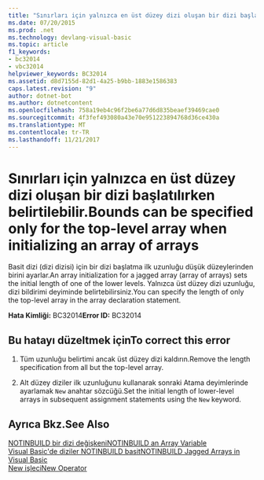 ```yaml
---
title: "Sınırları için yalnızca en üst düzey dizi oluşan bir dizi başlatılırken belirtilebilir."
ms.date: 07/20/2015
ms.prod: .net
ms.technology: devlang-visual-basic
ms.topic: article
f1_keywords:
- bc32014
- vbc32014
helpviewer_keywords: BC32014
ms.assetid: d8d7155d-82d1-4a25-b9bb-1883e1586383
caps.latest.revision: "9"
author: dotnet-bot
ms.author: dotnetcontent
ms.openlocfilehash: 758a19eb4c96f2be6a77d6d835beaef39469cae0
ms.sourcegitcommit: 4f3fef493080a43e70e951223894768d36ce430a
ms.translationtype: MT
ms.contentlocale: tr-TR
ms.lasthandoff: 11/21/2017
---
```

# <a name="bounds-can-be-specified-only-for-the-top-level-array-when-initializing-an-array-of-arrays"></a><span data-ttu-id="d5adf-102">Sınırları için yalnızca en üst düzey dizi oluşan bir dizi başlatılırken belirtilebilir.</span><span class="sxs-lookup"><span data-stu-id="d5adf-102">Bounds can be specified only for the top-level array when initializing an array of arrays</span></span>
<span data-ttu-id="d5adf-103">Basit dizi (dizi dizisi) için bir dizi başlatma ilk uzunluğu düşük düzeylerinden birini ayarlar.</span><span class="sxs-lookup"><span data-stu-id="d5adf-103">An array initialization for a jagged array (array of arrays) sets the initial length of one of the lower levels.</span></span> <span data-ttu-id="d5adf-104">Yalnızca üst düzey dizi uzunluğu, dizi bildirimi deyiminde belirtebilirsiniz.</span><span class="sxs-lookup"><span data-stu-id="d5adf-104">You can specify the length of only the top-level array in the array declaration statement.</span></span>  
  
 <span data-ttu-id="d5adf-105">**Hata Kimliği:** BC32014</span><span class="sxs-lookup"><span data-stu-id="d5adf-105">**Error ID:** BC32014</span></span>  
  
## <a name="to-correct-this-error"></a><span data-ttu-id="d5adf-106">Bu hatayı düzeltmek için</span><span class="sxs-lookup"><span data-stu-id="d5adf-106">To correct this error</span></span>  
  
1.  <span data-ttu-id="d5adf-107">Tüm uzunluğu belirtimi ancak üst düzey dizi kaldırın.</span><span class="sxs-lookup"><span data-stu-id="d5adf-107">Remove the length specification from all but the top-level array.</span></span>  
  
2.  <span data-ttu-id="d5adf-108">Alt düzey diziler ilk uzunluğunu kullanarak sonraki Atama deyimlerinde ayarlamak `New` anahtar sözcüğü.</span><span class="sxs-lookup"><span data-stu-id="d5adf-108">Set the initial length of lower-level arrays in subsequent assignment statements using the `New` keyword.</span></span>  
  
## <a name="see-also"></a><span data-ttu-id="d5adf-109">Ayrıca Bkz.</span><span class="sxs-lookup"><span data-stu-id="d5adf-109">See Also</span></span>  
 [<span data-ttu-id="d5adf-110">NOTINBUILD bir dizi değişkeni</span><span class="sxs-lookup"><span data-stu-id="d5adf-110">NOTINBUILD  an Array Variable</span></span>](http://msdn.microsoft.com/en-us/c2da78bd-6928-46ba-805f-44f819dfaf93)  
 [<span data-ttu-id="d5adf-111">Visual Basic'de diziler NOTINBUILD basit</span><span class="sxs-lookup"><span data-stu-id="d5adf-111">NOTINBUILD Jagged Arrays in Visual Basic</span></span>](http://msdn.microsoft.com/en-us/05c12439-ee8f-4fef-ba75-b35402b67ab9)  
 [<span data-ttu-id="d5adf-112">New işleci</span><span class="sxs-lookup"><span data-stu-id="d5adf-112">New Operator</span></span>](../../visual-basic/language-reference/operators/new-operator.md)
